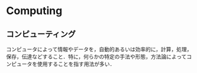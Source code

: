 # Computing

## コンピューティング

コンピュータによって情報やデータを，自動的あるいは効率的に，計算，処理，保存，伝達などすること．特に，何らかの特定の手法や形態，方法論によってコンピュータを使用することを指す用法が多い．
